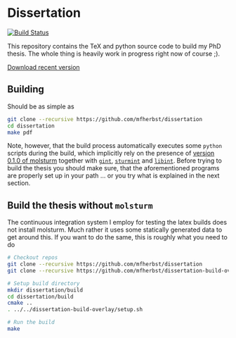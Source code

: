 # Dissertation
[![Build Status](https://travis-ci.com/mfherbst/dissertation.svg?token=mMrhPoF738uUamSScbrZ&branch=master)](https://travis-ci.com/mfherbst/dissertation)

This repository contains the TeX and python source code to build my PhD thesis.
The whole thing is heavily work in progress right now of course ;).  

[Download recent version](https://github.com/mfherbst/dissertation/releases/download/recent/dissertation.pdf)

## Building
Should be as simple as
```sh
git clone --recursive https://github.com/mfherbst/dissertation
cd dissertation
make pdf
```

Note, however, that the build process automatically executes
some `python` scripts during the build, which implicitly rely
on the presence of
[version 0.1.0 of molsturm](https://github.com/molsturm/molsturm/releases/tag/v0.1.0)
together with [`gint`](https://molsturm.org/gint),
[`sturmint`](https://molsturm.org/sturmint) and
[`libint`](https://github.com/evaleev/libint).
Before trying to build the thesis you should make sure,
that the aforementioned programs are properly set up
in your path
... or you try what is explained in the next section.

## Build the thesis without `molsturm`
The continuous integration system I employ for testing the latex builds
does not install molsturm. Much rather it uses some statically generated data
to get around this.
If you want to do the same, this is roughly what you need to do
```sh
# Checkout repos
git clone --recursive https://github.com/mfherbst/dissertation
git clone --recursive https://github.com/mfherbst/dissertation-build-overlay

# Setup build directory
mkdir dissertation/build
cd dissertation/build
cmake ..
. ../../dissertation-build-overlay/setup.sh

# Run the build
make
```
